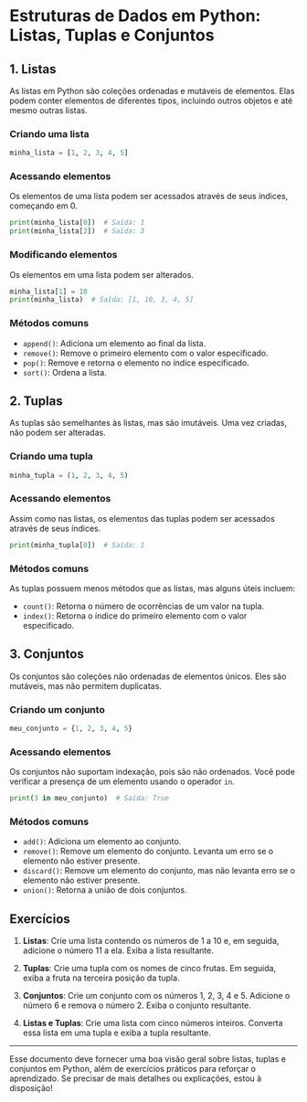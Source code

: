 # Estruturas de Dados em Python: Listas, Tuplas e Conjuntos

## 1. Listas

As listas em Python são coleções ordenadas e mutáveis de elementos. Elas podem conter elementos de diferentes tipos, incluindo outros objetos e até mesmo outras listas.

### Criando uma lista

```python
minha_lista = [1, 2, 3, 4, 5]
```

### Acessando elementos

Os elementos de uma lista podem ser acessados através de seus índices, começando em 0.

```python
print(minha_lista[0])  # Saída: 1
print(minha_lista[2])  # Saída: 3
```

### Modificando elementos

Os elementos em uma lista podem ser alterados.

```python
minha_lista[1] = 10
print(minha_lista)  # Saída: [1, 10, 3, 4, 5]
```

### Métodos comuns

- `append()`: Adiciona um elemento ao final da lista.
- `remove()`: Remove o primeiro elemento com o valor especificado.
- `pop()`: Remove e retorna o elemento no índice especificado.
- `sort()`: Ordena a lista.

## 2. Tuplas

As tuplas são semelhantes às listas, mas são imutáveis. Uma vez criadas, não podem ser alteradas.

### Criando uma tupla

```python
minha_tupla = (1, 2, 3, 4, 5)
```

### Acessando elementos

Assim como nas listas, os elementos das tuplas podem ser acessados através de seus índices.

```python
print(minha_tupla[0])  # Saída: 1
```

### Métodos comuns

As tuplas possuem menos métodos que as listas, mas alguns úteis incluem:

- `count()`: Retorna o número de ocorrências de um valor na tupla.
- `index()`: Retorna o índice do primeiro elemento com o valor especificado.

## 3. Conjuntos

Os conjuntos são coleções não ordenadas de elementos únicos. Eles são mutáveis, mas não permitem duplicatas.

### Criando um conjunto

```python
meu_conjunto = {1, 2, 3, 4, 5}
```

### Acessando elementos

Os conjuntos não suportam indexação, pois são não ordenados. Você pode verificar a presença de um elemento usando o operador `in`.

```python
print(3 in meu_conjunto)  # Saída: True
```

### Métodos comuns

- `add()`: Adiciona um elemento ao conjunto.
- `remove()`: Remove um elemento do conjunto. Levanta um erro se o elemento não estiver presente.
- `discard()`: Remove um elemento do conjunto, mas não levanta erro se o elemento não estiver presente.
- `union()`: Retorna a união de dois conjuntos.

## Exercícios

1. **Listas**: Crie uma lista contendo os números de 1 a 10 e, em seguida, adicione o número 11 a ela. Exiba a lista resultante.

2. **Tuplas**: Crie uma tupla com os nomes de cinco frutas. Em seguida, exiba a fruta na terceira posição da tupla.

3. **Conjuntos**: Crie um conjunto com os números 1, 2, 3, 4 e 5. Adicione o número 6 e remova o número 2. Exiba o conjunto resultante.

4. **Listas e Tuplas**: Crie uma lista com cinco números inteiros. Converta essa lista em uma tupla e exiba a tupla resultante.

---

Esse documento deve fornecer uma boa visão geral sobre listas, tuplas e conjuntos em Python, além de exercícios práticos para reforçar o aprendizado. Se precisar de mais detalhes ou explicações, estou à disposição!